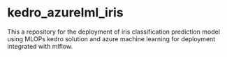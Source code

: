 # kedro_azurelml_iris
This a repository for the deployment of iris classification prediction model using MLOPs kedro solution and azure machine learning for deployment integrated with mlflow. 

